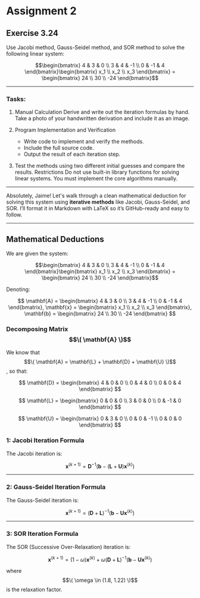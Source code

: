 # Assignment 2

## Exercise 3.24

Use Jacobi method, Gauss-Seidel method, and SOR method to solve the following linear system:

$$\begin{bmatrix}
4 & 3 & 0 \\
3 & 4 & -1 \\
0 & -1 & 4
\end{bmatrix}\begin{bmatrix}
x_1 \\ x_2 \\ x_3
\end{bmatrix} = \begin{bmatrix}
24 \\ 30 \\ -24
\end{bmatrix}$$

---

### Tasks:

1. Manual Calculation
   Derive and write out the iteration formulas by hand. Take a photo of your handwritten derivation and include it as an image.

2. Program Implementation and Verification
   - Write code to implement and verify the methods.
   - Include the full source code.
   - Output the result of each iteration step.

1. Test the methods using two different initial guesses and compare the results.
   Restrictions Do not use built-in library functions for solving linear systems. You must implement the core algorithms manually.

---

Absolutely, Jaime! Let's walk through a clean mathematical deduction for solving this system using **iterative methods** like Jacobi, Gauss-Seidel, and SOR. I’ll format it in Markdown with LaTeX so it’s GitHub-ready and easy to follow.

---

## Mathematical Deductions

We are given the system:

$$\begin{bmatrix}
4 & 3 & 0 \\
3 & 4 & -1 \\
0 & -1 & 4
\end{bmatrix}\begin{bmatrix}
x_1 \\ x_2 \\ x_3
\end{bmatrix} = \begin{bmatrix}
24 \\ 30 \\ -24
\end{bmatrix}$$

Denoting:

$$
\mathbf{A} = \begin{bmatrix}
4 & 3 & 0 \\
3 & 4 & -1 \\
0 & -1 & 4
\end{bmatrix}, 
\mathbf{x} = \begin{bmatrix}
x_1 \\ x_2 \\ x_3
\end{bmatrix},
\mathbf{b} = \begin{bmatrix}
24 \\ 30 \\ -24
\end{bmatrix}
$$

### Decomposing Matrix $$\( \mathbf{A} \)$$

We know that $$\( \mathbf{A} = \mathbf{L} + \mathbf{D} + \mathbf{U} \)$$, so that:


$$
\mathbf{D} = \begin{bmatrix}
4 & 0 & 0 \\
0 & 4 & 0 \\
0 & 0 & 4
\end{bmatrix}
$$

$$
\mathbf{L} = \begin{bmatrix}
0 & 0 & 0 \\
3 & 0 & 0 \\
0 & -1 & 0
\end{bmatrix}
$$

$$
\mathbf{U} = \begin{bmatrix}
0 & 3 & 0 \\
0 & 0 & -1 \\
0 & 0 & 0
\end{bmatrix}
$$

### 1: Jacobi Iteration Formula

The Jacobi iteration is:

$$
\mathbf{x}^{(k+1)} = \mathbf{D}^{-1} \left( \mathbf{b} - (\mathbf{L} + \mathbf{U}) \mathbf{x}^{(k)} \right)
$$

---

### 2: Gauss-Seidel Iteration Formula

The Gauss-Seidel iteration is:

$$
\mathbf{x}^{(k+1)} = (\mathbf{D} + \mathbf{L})^{-1} \left( \mathbf{b} - \mathbf{U} \mathbf{x}^{(k)} \right)
$$

---

### 3: SOR Iteration Formula

The SOR (Successive Over-Relaxation) iteration is:

$$
\mathbf{x}^{(k+1)} = (1 - \omega)\mathbf{x}^{(k)} + \omega (\mathbf{D} + \mathbf{L})^{-1} \left( \mathbf{b} - \mathbf{U} \mathbf{x}^{(k)} \right)
$$

where $$\( \omega \in (1.8, 1.22) \)$$ is the relaxation factor.
